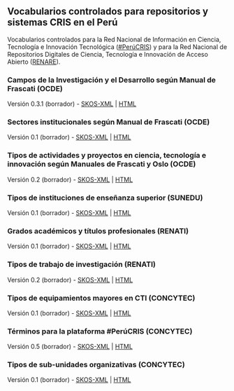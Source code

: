 ## Vocabularios controlados para repositorios y sistemas CRIS en el Perú

Vocabularios controlados para la Red Nacional de Información en Ciencia, Tecnología e Innovación Tecnológica ([\#PerúCRIS](http://perucris.concytec.gob.pe)) y para la Red Nacional de Repositorios Digitales de Ciencia, Tecnología e Innovación de Acceso Abierto ([RENARE](http://portal.concytec.gob.pe/index.php/informacion-cti/alicia/red-nacional-de-repositorios-digitales-de-ciencia-tecnologia-e-innovacion-de-acceso-abierto-renare)). 

### Campos de la Investigación y el Desarrollo según Manual de Frascati (OCDE)

Versión 0.3.1 (borrador) - [SKOS-XML](ocde_ford.xml) \| [HTML](ocde_ford.html)

### Sectores institucionales según Manual de Frascati (OCDE)

Versión 0.1 (borrador) - [SKOS-XML](ocde_sectorInstitucional.xml) \| [HTML](ocde_sectorInstitucional.html)

### Tipos de actividades y proyectos en ciencia, tecnología e innovación según Manuales de Frascati y Oslo (OCDE)

Versión 0.2 (borrador) - [SKOS-XML](ocde_tipoProyecto.xml) \| [HTML](ocde_tipoProyecto.html)

### Tipos de instituciones de enseñanza superior (SUNEDU)

Versión 0.1 (borrador) - [SKOS-XML](sunedu_tipoInstitucion.xml) \| [HTML](sunedu_tipoInstitucion.html)

### Grados académicos y títulos profesionales (RENATI)

Versión 0.1 (borrador) - [SKOS-XML](renati_level.xml) \| [HTML](renati_level.html)

### Tipos de trabajo de investigación (RENATI)

Versión 0.2 (borrador) - [SKOS-XML](renati_type.xml) \| [HTML](renati_type.html)

### Tipos de equipamientos mayores en CTI (CONCYTEC)

Versión 0.1 (borrador) - [SKOS-XML](concytec_equipamiento.xml) \| [HTML](concytec_equipamiento.html)

### Términos para la plataforma #PerúCRIS (CONCYTEC)

Versión 0.5 (borrador) - [SKOS-XML](concytec_terminos.xml) \| [HTML](concytec_terminos.html)

### Tipos de sub-unidades organizativas (CONCYTEC)

Versión 0.1 (borrador) - [SKOS-XML](concytec_tipo_subunidad.xml) \| [HTML](concytec_tipo_subunidad.html)
